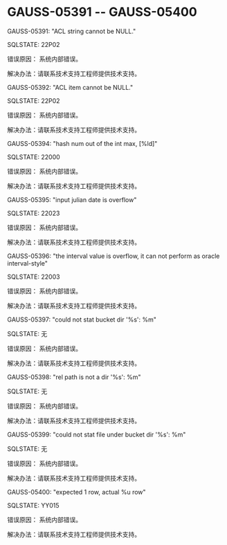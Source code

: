 # GAUSS-05391 -- GAUSS-05400<a name="ZH-CN_TOPIC_0000001162898606"></a>

GAUSS-05391: "ACL string cannot be NULL."

SQLSTATE: 22P02

错误原因： 系统内部错误。

解决办法：请联系技术支持工程师提供技术支持。

GAUSS-05392: "ACL item cannot be NULL."

SQLSTATE: 22P02

错误原因： 系统内部错误。

解决办法：请联系技术支持工程师提供技术支持。

GAUSS-05394: "hash num out of the int max, \[%ld\]"

SQLSTATE: 22000

错误原因： 系统内部错误。

解决办法：请联系技术支持工程师提供技术支持。

GAUSS-05395: "input julian date is overflow"

SQLSTATE: 22023

错误原因： 系统内部错误。

解决办法：请联系技术支持工程师提供技术支持。

GAUSS-05396: "the interval value is overflow, it can not perform as oracle interval-style"

SQLSTATE: 22003

错误原因： 系统内部错误。

解决办法：请联系技术支持工程师提供技术支持。

GAUSS-05397: "could not stat bucket dir '%s': %m"

SQLSTATE: 无

错误原因： 系统内部错误。

解决办法：请联系技术支持工程师提供技术支持。

GAUSS-05398: "rel path is not a dir '%s': %m"

SQLSTATE: 无

错误原因： 系统内部错误。

解决办法：请联系技术支持工程师提供技术支持。

GAUSS-05399: "could not stat file under bucket dir '%s': %m"

SQLSTATE: 无

错误原因： 系统内部错误。

解决办法：请联系技术支持工程师提供技术支持。

GAUSS-05400: "expected 1 row, actual %u row"

SQLSTATE: YY015

错误原因： 系统内部错误。

解决办法：请联系技术支持工程师提供技术支持。

